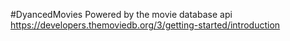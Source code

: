 #DyancedMovies
Powered by the movie database api https://developers.themoviedb.org/3/getting-started/introduction